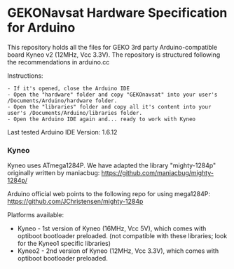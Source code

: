 # GEKONavsat Hardware Specification for Arduino
This repository holds all the files for GEKO 3rd party Arduino-compatible board Kyneo v2 (12MHz, Vcc 3.3V).
The repository is structured following the recommendations in arduino.cc

Instructions:

	- If it's opened, close the Arduino IDE
	- Open the "hardware" folder and copy "GEKOnavsat" into your user's /Documents/Arduino/hardware folder.
	- Open the "libraries" folder and copy all it's content into your user's /Documents/Arduino/libraries folder.
	- Open the Arduino IDE again and... ready to work with Kyneo

Last tested Arduino IDE Version: 1.6.12

### Kyneo

Kyneo uses ATmega1284P. We have adapted the library "mighty-1284p" originally written by maniacbug:
https://github.com/maniacbug/mighty-1284p/

Arduino official web points to the following repo for using mega1284P:
https://github.com/JChristensen/mighty-1284p

Platforms available:
- Kyneo  - 1st version of Kyneo (16MHz, Vcc 5V), which comes with optiboot bootloader preloaded. (not compatible 
with these libraries; look for the Kyneo1 specific libraries)
- Kyneo2 - 2nd version of Kyneo (12MHz, Vcc 3.3V), which comes with optiboot bootloader preloaded.